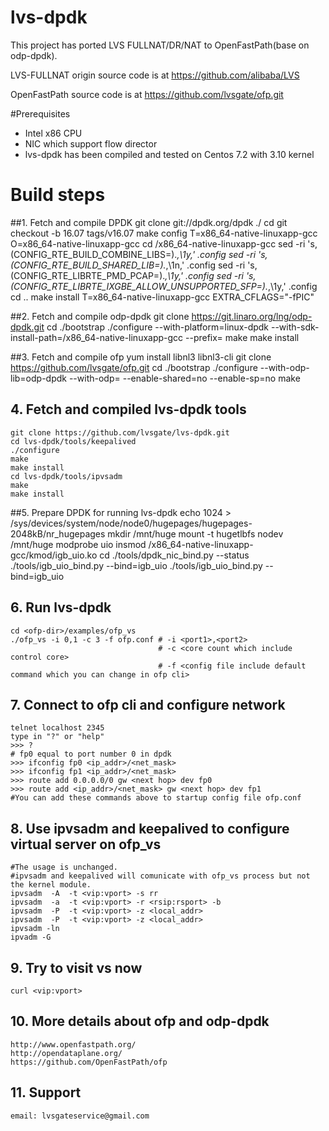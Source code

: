 # lvs-dpdk

This project has ported LVS FULLNAT/DR/NAT to OpenFastPath(base on odp-dpdk).

LVS-FULLNAT origin source code is at https://github.com/alibaba/LVS

OpenFastPath source code is at https://github.com/lvsgate/ofp.git

#Prerequisites
- Intel x86 CPU
- NIC which support flow director
- lvs-dpdk has been compiled and tested on Centos 7.2 with 3.10 kernel

# Build steps
##1. Fetch and compile DPDK
	git clone git://dpdk.org/dpdk ./<dpdk-dir>
	cd <dpdk-dir>
	git checkout -b 16.07 tags/v16.07
	make config T=x86_64-native-linuxapp-gcc O=x86_64-native-linuxapp-gcc
	cd <dpdk-dir>/x86_64-native-linuxapp-gcc
	sed -ri 's,(CONFIG_RTE_BUILD_COMBINE_LIBS=).*,\1y,' .config
	sed -ri 's,(CONFIG_RTE_BUILD_SHARED_LIB=).*,\1n,' .config
	sed -ri 's,(CONFIG_RTE_LIBRTE_PMD_PCAP=).*,\1y,' .config
	sed -ri 's,(CONFIG_RTE_LIBRTE_IXGBE_ALLOW_UNSUPPORTED_SFP=).*,\1y,' .config
	cd ..
	make install T=x86_64-native-linuxapp-gcc EXTRA_CFLAGS="-fPIC"
	    
##2. Fetch and compile odp-dpdk
	git clone  https://git.linaro.org/lng/odp-dpdk.git <odp-dir>
	cd <odp-dir>
	./bootstrap
	./configure --with-platform=linux-dpdk --with-sdk-install-path=<dpdk-dir>/x86_64-native-linuxapp-gcc --prefix=<INSTALL ODP-DPDK TO THIS DIR>
	make
	make install
	
##3. Fetch and compile ofp
	yum install libnl3 libnl3-cli
	git clone https://github.com/lvsgate/ofp.git <ofp-dir>
	cd <ofp-dir>
	./bootstrap
	./configure --with-odp-lib=odp-dpdk --with-odp=<ODP-DPDK INSTALLATION DIR> --enable-shared=no --enable-sp=no
	make

## 4. Fetch and compiled lvs-dpdk tools
	git clone https://github.com/lvsgate/lvs-dpdk.git
	cd lvs-dpdk/tools/keepalived
	./configure
	make
	make install
	cd lvs-dpdk/tools/ipvsadm
	make
	make install

##5. Prepare DPDK for running lvs-dpdk
	echo 1024 > /sys/devices/system/node/node0/hugepages/hugepages-2048kB/nr_hugepages
	mkdir /mnt/huge
	mount -t hugetlbfs nodev /mnt/huge
	modprobe uio
	insmod <dpdk-dir>/x86_64-native-linuxapp-gcc/kmod/igb_uio.ko
	cd <dpdk-dir>
	./tools/dpdk_nic_bind.py --status
	./tools/igb_uio_bind.py --bind=igb_uio <pci-id-1>
	./tools/igb_uio_bind.py --bind=igb_uio <pci-id-2>

		
## 6. Run lvs-dpdk
    cd <ofp-dir>/examples/ofp_vs
    ./ofp_vs -i 0,1 -c 3 -f ofp.conf # -i <port1>,<port2>  
                                     # -c <core count which include control core> 
                                     # -f <config file include default command which you can change in ofp cli>

## 7. Connect to ofp cli and configure network
    telnet localhost 2345
    type in "?" or "help"
    >>> ?
    # fp0 equal to port number 0 in dpdk
    >>> ifconfig fp0 <ip_addr>/<net_mask> 
    >>> ifconfig fp1 <ip_addr>/<net_mask> 
    >>> route add 0.0.0.0/0 gw <next hop> dev fp0
    >>> route add <ip_addr>/<net_mask> gw <next hop> dev fp1
    #You can add these commands above to startup config file ofp.conf


## 8. Use ipvsadm and keepalived to configure virtual server on ofp_vs
	#The usage is unchanged.
	#ipvsadm and keepalived will comunicate with ofp_vs process but not the kernel module.
	ipvsadm  -A  -t <vip:vport> -s rr
	ipvsadm  -a  -t <vip:vport> -r <rsip:rsport> -b
	ipvsadm  -P  -t <vip:vport> -z <local_addr>
	ipvsadm  -P  -t <vip:vport> -z <local_addr>
	ipvsadm -ln
	ipvadm -G
    
## 9. Try to visit vs now
	curl <vip:vport>

## 10. More details about ofp and odp-dpdk
    http://www.openfastpath.org/
    http://opendataplane.org/
    https://github.com/OpenFastPath/ofp

## 11. Support
	email: lvsgateservice@gmail.com
